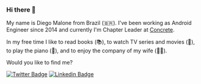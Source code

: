 ### Hi there 👋

My name is Diego Malone from Brazil (🇧🇷). I've been working as Android Engineer since 2014 and currently I'm Chapter Leader at [Concrete](https://medium.com/concretebr).

In my free time I like to read books (📚), to watch TV series and movies (🍿), to play the piano (🎹), and to enjoy the company of my wife (👫🏻).

Would you like to find me?

[![Twitter Badge](https://img.shields.io/badge/-Twitter-1ca0f1?style=flat-square&labelColor=1ca0f1&logo=twitter&logoColor=white&link=https://twitter.com/diegomalone)](https://twitter.com/diegomalone)
[![Linkedin Badge](https://img.shields.io/badge/-LinkedIn-blue?style=flat-square&logo=Linkedin&logoColor=white&link=https://www.linkedin.com/in/diegomalone)](https://www.linkedin.com/in/diegomalone)
